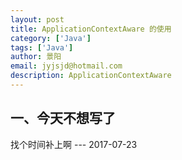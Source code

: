 ```yaml
---
layout: post
title: ApplicationContextAware 的使用
category: ['Java']
tags: ['Java']
author: 景阳
email: jyjsjd@hotmail.com
description: ApplicationContextAware
---
```


## 一、今天不想写了

找个时间补上啊 --- 2017-07-23

